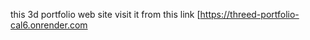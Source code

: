 this 3d portfolio web site visit it from this link [https://threed-portfolio-cal6.onrender.com

 
 

